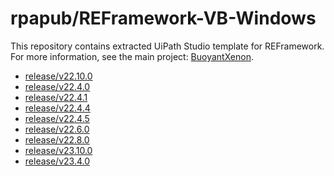 # rpapub/REFramework-VB-Windows
This repository contains extracted UiPath Studio template for REFramework.
For more information, see the main project: [BuoyantXenon](https://github.com/rpapub/BuoyantXenon).


<!-- START OF AUTO-GENERATED CONTENT -->
- [release/v22.10.0](https://github.com/rpapub/REFramework-VB-Windows/tree/release/v22.10.0)
- [release/v22.4.0](https://github.com/rpapub/REFramework-VB-Windows/tree/release/v22.4.0)
- [release/v22.4.1](https://github.com/rpapub/REFramework-VB-Windows/tree/release/v22.4.1)
- [release/v22.4.4](https://github.com/rpapub/REFramework-VB-Windows/tree/release/v22.4.4)
- [release/v22.4.5](https://github.com/rpapub/REFramework-VB-Windows/tree/release/v22.4.5)
- [release/v22.6.0](https://github.com/rpapub/REFramework-VB-Windows/tree/release/v22.6.0)
- [release/v22.8.0](https://github.com/rpapub/REFramework-VB-Windows/tree/release/v22.8.0)
- [release/v23.10.0](https://github.com/rpapub/REFramework-VB-Windows/tree/release/v23.10.0)
- [release/v23.4.0](https://github.com/rpapub/REFramework-VB-Windows/tree/release/v23.4.0)

<!-- END OF AUTO-GENERATED CONTENT -->

